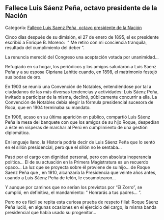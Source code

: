 ## Fallece Luis Sáenz Peña, octavo presidente de la Nación

Categoría: [Fallece Luis Saenz Peña, octavo presidente de la Nación](http://descubrircorrientes.com.ar/2012/index.php/4814-corrientes-en-la-familia-argentina-1870-a-la-actualidad/gobiernos-liberales-de-virasoro-a-resoagli-1897-1909/segundo-mandato-de-juan-esteban-martinez/fallece-luis-saenz-pena-octavo-presidente-de-la-nacion)

Cinco días después de su dimisión, el 27 de enero de 1895, el ex presidente escribió a Enrique B. Moreno:  “ Me retiro con mi conciencia tranquila, resultado del cumplimiento del deber ”.

La renuncia mereció del Congreso una aceptación votada por unanimidad...

Refugiado en su hogar, los periódicos y los amigos saludaron a Luis Saenz Peña y a su esposa Cipriana Lahitte cuando, en 1898, el matrimonio festejó sus bodas de oro.

En 1903 se reunió una Convención de Notables, entendiéndose por tal a ciudadanos de las más diversas tendencias y actividades: Luis Sáenz Peña, invitado a participar de la misma, declinó, públicamente concurrir a ella. La Convención de Notables debía elegir la fórmula presidencial sucesora de Roca, que en 1904 terminaba su mandato.

En 1906, acaso en su última aparición en público, compartió Luis Sáenz Peña la mesa del banquete con que los amigos de su hijo Roque, despedían a éste en vísperas de marchar al Perú en cumplimiento de una gestión diplomática.

En lenguaje llano, la Historia podría decir de Luis Sáenz Peña que lo sentó en el sillón presidencial, pero que el sillón no le sentaba...

Pasó por el cargo con dignidad personal, pero con absoluta inoperancia política... El de su actuación en la Primera Magistratura es un recuerdo opaco... La luz que se proyecta sobre él proviene de su hijo... de Roque Saenz Peña que , en 1910, alcanzaría la Presidencia que veinte años antes, usando a Luis Sáenz Peña de telón, le escamotearon...

Y aunque por caminos que no serían los previstos por “El Zorro”, se cumplió, en definitiva, el mandamiento: “ Honrarás a tus padres... ”.

Pero no es fácil se repita esta curiosa prueba de respeto filial: Roque Sáenz Peña lució, en algunas ocasiones en el ejercicio del cargo, la misma banda presidencial que había usado su progenitor...
